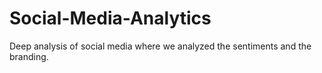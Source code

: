 # Social-Media-Analytics
Deep analysis of social media where we analyzed the sentiments and the branding.
